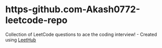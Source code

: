 # https-github.com-Akash0772-leetcode-repo
Collection of LeetCode questions to ace the coding interview! - Created using [LeetHub](https://github.com/QasimWani/LeetHub)
